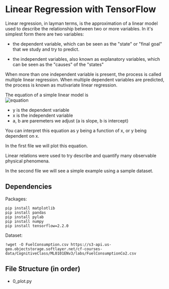 # Linear Regression with TensorFlow

Linear regression, in layman terms, is the approximation of a linear model used to describe the relationship between two or more variables. In it's simplest form there are two variables: 
- the dependent variable, which can be seen as the "state" or "final goal" that we study and try to predict.

- the independent variables, also known as explanatory variables, which can be seen as the "causes" of the "states"

When more than one independent variable is present, the process is called multiple linear regression.
When multiple dependent variables are predicted, the process is known as mutivariate linear regression.

The equation of a simple linear model is  
![equation](http://www.sciweavers.org/upload/Tex2Img_1601203069/render.png)    

- y is the dependent variable
- x is the independent variable
- a, b are paremeters we adjust (a is slope, b is intercept)  

You can interpret this equation as y being a function of x, or y being dependent on x. 

In the first file we will plot this equation.

Linear relations were used to try describe and quantify many observable physical phenomena.

In the second file we will see a simple example using a sample dataset.

## Dependencies

Packages:

```
pip install matplotlib
pip install pandas
pip install pylab
pip install numpy
pip install tensorflow=2.2.0
```

Dataset:
```
!wget -O FuelConsumption.csv https://s3-api.us-geo.objectstorage.softlayer.net/cf-courses-data/CognitiveClass/ML0101ENv3/labs/FuelConsumptionCo2.csv
```

## File Structure (in order)

- 0_plot.py